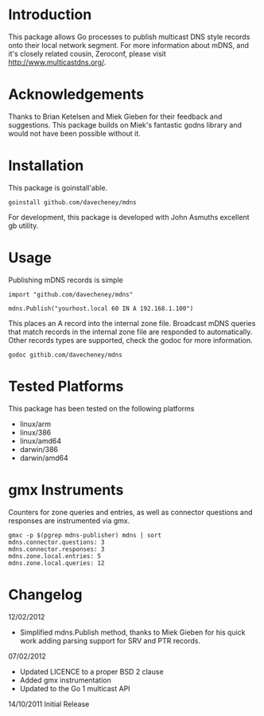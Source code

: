 Introduction
============

This package allows Go processes to publish multicast DNS style records onto their local network segment. For more information about mDNS, and it's closely related cousin, Zeroconf, please visit http://www.multicastdns.org/.

Acknowledgements
================

Thanks to Brian Ketelsen and Miek Gieben for their feedback and suggestions. This package builds on Miek's fantastic godns library and would not have been possible without it.

Installation
============

This package is goinstall'able.

    goinstall github.com/davecheney/mdns

For development, this package is developed with John Asmuths excellent gb utility.

Usage
=====

Publishing mDNS records is simple

    import "github.com/davecheney/mdns"

    mdns.Publish("yourhost.local 60 IN A 192.168.1.100")

This places an A record into the internal zone file. Broadcast mDNS queries that match records in the internal zone file are responded to automatically. Other records types are supported, check the godoc for more information.

    godoc githib.com/davecheney/mdns

Tested Platforms
================

This package has been tested on the following platforms

* linux/arm
* linux/386
* linux/amd64
* darwin/386
* darwin/amd64

gmx Instruments
===============

Counters for zone queries and entries, as well as connector questions and responses are instrumented via gmx.

	gmxc -p $(pgrep mdns-publisher) mdns | sort
	mdns.connector.questions: 3
	mdns.connector.responses: 3
	mdns.zone.local.entries: 5
	mdns.zone.local.queries: 12

Changelog
=========

12/02/2012

* Simplified mdns.Publish method, thanks to Miek Gieben for his quick work adding parsing support for SRV and PTR records.

07/02/2012

* Updated LICENCE to a proper BSD 2 clause
* Added gmx instrumentation
* Updated to the Go 1 multicast API 

14/10/2011 Initial Release
